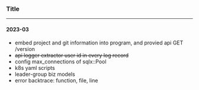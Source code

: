 ### Title
---

#### 2023-03
- embed project and git information into program, and provied api GET /version
- ~~api logger extractor user id in every log record~~
- config max_connections of sqlx::Pool<Postgress>
- k8s yaml scripts
- leader-group biz models
- error backtrace: function, file, line
